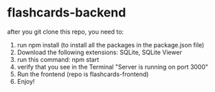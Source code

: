 # flashcards-backend

after you git clone this repo, you need to:

1. run npm install (to install all the packages in the package.json file)
2. Download the following extensions: SQLite, SQLite Viewer 
3. run this command: npm start 
4. verify that you see in the Terminal "Server is running on port 3000"
5. Run the frontend (repo is flashcards-frontend)
6. Enjoy!


